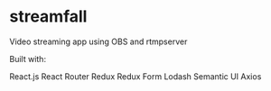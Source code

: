 # streamfall
Video streaming app using OBS and rtmpserver

Built with: 

React.js 
React Router
Redux 
Redux Form
Lodash
Semantic UI
Axios
